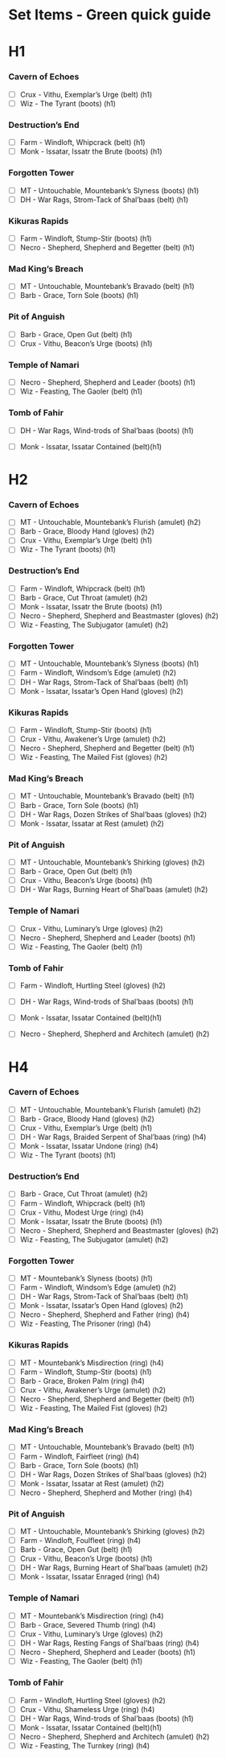 <!-- ![Set Items](../docs/assets/images/set-items.png) -->

# Set Items - Green quick guide

# H1

### Cavern of Echoes
- [ ] Crux - Vithu, Exemplar’s Urge (belt) (h1)
- [ ] Wiz - The Tyrant (boots) (h1)

### Destruction’s End
- [ ] Farm - Windloft, Whipcrack (belt) (h1)
- [ ] Monk - Issatar, Issatr the Brute (boots) (h1)

### Forgotten Tower
- [ ] MT - Untouchable, Mountebank’s Slyness (boots) (h1)
- [ ] DH - War Rags, Strom-Tack of Shal’baas (belt) (h1)

### Kikuras Rapids
- [ ] Farm - Windloft, Stump-Stir (boots) (h1)
- [ ] Necro - Shepherd, Shepherd and Begetter (belt) (h1)

### Mad King’s Breach
- [ ] MT - Untouchable, Mountebank’s Bravado (belt) (h1)
- [ ] Barb - Grace, Torn Sole (boots) (h1)

### Pit of Anguish
- [ ] Barb - Grace, Open Gut (belt) (h1)
- [ ] Crux - Vithu, Beacon’s Urge (boots) (h1)

### Temple of Namari
- [ ] Necro - Shepherd, Shepherd and Leader (boots) (h1)
- [ ] Wiz - Feasting, The Gaoler (belt) (h1)

### Tomb of Fahir
- [ ] DH - War Rags, Wind-trods of Shal’baas (boots) (h1)
- [ ] Monk - Issatar, Issatar Contained (belt)(h1)


# H2

### Cavern of Echoes
- [ ] MT - Untouchable, Mountebank’s Flurish (amulet) (h2)
- [ ] Barb - Grace, Bloody Hand (gloves) (h2)
- [ ] Crux - Vithu, Exemplar’s Urge (belt) (h1)
- [ ] Wiz - The Tyrant (boots) (h1)

### Destruction’s End
- [ ] Farm - Windloft, Whipcrack (belt) (h1)
- [ ] Barb - Grace, Cut Throat (amulet) (h2)
- [ ] Monk - Issatar, Issatr the Brute (boots) (h1)
- [ ] Necro - Shepherd, Shepherd and Beastmaster (gloves) (h2)
- [ ] Wiz - Feasting, The Subjugator (amulet) (h2)

### Forgotten Tower
- [ ] MT - Untouchable, Mountebank’s Slyness (boots) (h1)
- [ ] Farm - Windloft, Windsom’s Edge (amulet) (h2)
- [ ] DH - War Rags, Strom-Tack of Shal’baas (belt) (h1)
- [ ] Monk - Issatar, Issatar’s Open Hand (gloves) (h2)

### Kikuras Rapids
- [ ] Farm - Windloft, Stump-Stir (boots) (h1)
- [ ] Crux - Vithu, Awakener’s Urge (amulet) (h2)
- [ ] Necro - Shepherd, Shepherd and Begetter (belt) (h1)
- [ ] Wiz - Feasting, The Mailed Fist (gloves) (h2)

### Mad King’s Breach
- [ ] MT - Untouchable, Mountebank’s Bravado (belt) (h1)
- [ ] Barb - Grace, Torn Sole (boots) (h1)
- [ ] DH - War Rags, Dozen Strikes of Shal’baas (gloves) (h2)
- [ ] Monk - Issatar, Issatar at Rest (amulet) (h2)

### Pit of Anguish
- [ ] MT - Untouchable, Mountebank’s Shirking (gloves) (h2)
- [ ] Barb - Grace, Open Gut (belt) (h1)
- [ ] Crux - Vithu, Beacon’s Urge (boots) (h1)
- [ ] DH - War Rags, Burning Heart of Shal’baas (amulet) (h2)

### Temple of Namari
- [ ] Crux - Vithu, Luminary’s Urge (gloves) (h2)
- [ ] Necro - Shepherd, Shepherd and Leader (boots) (h1)
- [ ] Wiz - Feasting, The Gaoler (belt) (h1)

### Tomb of Fahir
- [ ] Farm - Windloft, Hurtling Steel (gloves) (h2)
- [ ] DH - War Rags, Wind-trods of Shal’baas (boots) (h1)
- [ ] Monk - Issatar, Issatar Contained (belt)(h1)
- [ ] Necro - Shepherd, Shepherd and Architech (amulet) (h2)


# H4

### Cavern of Echoes
- [ ] MT - Untouchable, Mountebank’s Flurish (amulet) (h2)
- [ ] Barb - Grace, Bloody Hand (gloves) (h2)
- [ ] Crux - Vithu, Exemplar’s Urge (belt) (h1)
- [ ] DH - War Rags, Braided Serpent of Shal’baas (ring) (h4)
- [ ] Monk - Issatar, Issatar Undone (ring) (h4)
- [ ] Wiz - The Tyrant (boots) (h1)

### Destruction’s End
- [ ] Barb - Grace, Cut Throat (amulet) (h2)
- [ ] Farm - Windloft, Whipcrack (belt) (h1)
- [ ] Crux - Vithu, Modest Urge (ring) (h4)
- [ ] Monk - Issatar, Issatr the Brute (boots) (h1)
- [ ] Necro - Shepherd, Shepherd and Beastmaster (gloves) (h2)
- [ ] Wiz - Feasting, The Subjugator (amulet) (h2)

### Forgotten Tower
- [ ] MT - Mountebank’s Slyness (boots) (h1)
- [ ] Farm - Windloft, Windsom’s Edge (amulet) (h2)
- [ ] DH - War Rags, Strom-Tack of Shal’baas (belt) (h1)
- [ ] Monk - Issatar, Issatar’s Open Hand (gloves) (h2)
- [ ] Necro - Shepherd, Shepherd and Father (ring) (h4)
- [ ] Wiz - Feasting, The Prisoner (ring)  (h4)

### Kikuras Rapids
- [ ] MT - Mountebank’s Misdirection (ring) (h4)
- [ ] Farm - Windloft, Stump-Stir (boots) (h1)
- [ ] Barb - Grace, Broken Palm (ring) (h4)
- [ ] Crux - Vithu, Awakener’s Urge (amulet) (h2)
- [ ] Necro - Shepherd, Shepherd and Begetter (belt) (h1)
- [ ] Wiz - Feasting, The Mailed Fist (gloves) (h2)

### Mad King’s Breach
- [ ] MT - Untouchable, Mountebank’s Bravado (belt) (h1)
- [ ] Farm - Windloft, Fairfleet (ring) (h4)
- [ ] Barb - Grace, Torn Sole (boots) (h1)
- [ ] DH - War Rags, Dozen Strikes of Shal’baas (gloves) (h2)
- [ ] Monk - Issatar, Issatar at Rest (amulet) (h2)
- [ ] Necro - Shepherd, Shepherd and Mother (ring) (h4)

### Pit of Anguish
- [ ] MT - Untouchable, Mountebank’s Shirking (gloves) (h2)
- [ ] Farm - Windloft, Foulfleet (ring) (h4)
- [ ] Barb - Grace, Open Gut (belt) (h1)
- [ ] Crux - Vithu, Beacon’s Urge (boots) (h1)
- [ ] DH - War Rags, Burning Heart of Shal’baas (amulet) (h2)
- [ ] Monk - Issatar, Issatar Enraged (ring) (h4)

### Temple of Namari
- [ ] MT - Mountebank’s Misdirection (ring)  (h4)
- [ ] Barb - Grace, Severed Thumb (ring) (h4)
- [ ] Crux - Vithu, Luminary’s Urge (gloves) (h2)
- [ ] DH - War Rags, Resting Fangs of Shal’baas (ring) (h4)
- [ ] Necro - Shepherd, Shepherd and Leader (boots) (h1)
- [ ] Wiz - Feasting, The Gaoler (belt) (h1)

### Tomb of Fahir
- [ ] Farm - Windloft, Hurtling Steel (gloves) (h2)
- [ ] Crux - Vithu, Shameless Urge (ring) (h4)
- [ ] DH - War Rags, Wind-trods of Shal’baas (boots) (h1)
- [ ] Monk - Issatar, Issatar Contained (belt)(h1)
- [ ] Necro - Shepherd, Shepherd and Architech (amulet) (h2)
- [ ] Wiz - Feasting, The Turnkey (ring) (h4)
